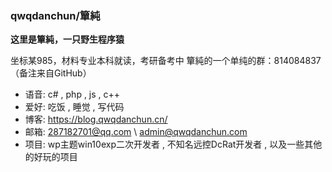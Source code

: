 ### qwqdanchun/簞純

**这里是簞純，一只野生程序猿**

坐标某985，材料专业本科就读，考研备考中
簞純的一个单纯的群：814084837（备注来自GitHub）

- 语音: c# , php , js , c++
- 爱好: 吃饭 , 睡觉 , 写代码
- 博客: https://blog.qwqdanchun.cn/
- 邮箱: 287182701@qq.com \ admin@qwqdanchun.com
- 项目: wp主题win10exp二次开发者 , 不知名远控DcRat开发者 , 以及一些其他的好玩的项目
